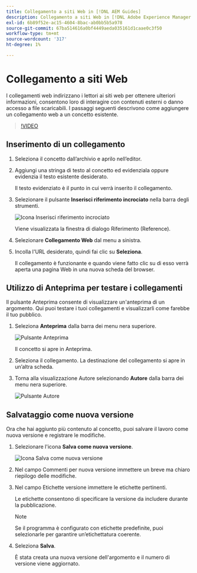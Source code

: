 ```yaml
---
title: Collegamento a siti Web in [!DNL AEM Guides]
description: Collegamento a siti Web in [!DNL Adobe Experience Manager Guides]
exl-id: 6b89f52e-ac15-4604-8bac-ab0bb5b5a978
source-git-commit: 67ba514616a0bf4449aeda035161d1caae0c3f50
workflow-type: tm+mt
source-wordcount: '317'
ht-degree: 1%

---
```


# Collegamento a siti Web

I collegamenti web indirizzano i lettori ai siti web per ottenere ulteriori informazioni, consentono loro di interagire con contenuti esterni o danno accesso a file scaricabili. I passaggi seguenti descrivono come aggiungere un collegamento web a un concetto esistente.

>[!VIDEO](https://video.tv.adobe.com/v/336656?quality=12&learn=on)

## Inserimento di un collegamento

1. Seleziona il concetto dall’archivio e aprilo nell’editor.
1. Aggiungi una stringa di testo al concetto ed evidenziala oppure evidenzia il testo esistente desiderato.

   Il testo evidenziato è il punto in cui verrà inserito il collegamento.
1. Selezionare il pulsante **Inserisci riferimento incrociato** nella barra degli strumenti.

   ![Icona Inserisci riferimento incrociato](images/lesson-5/insert-crossref-icon.png)

   Viene visualizzata la finestra di dialogo Riferimento (Reference).


1. Selezionare **Collegamento Web** dal menu a sinistra.
1. Incolla l&#39;URL desiderato, quindi fai clic su **Seleziona**.

   Il collegamento è funzionante e quando viene fatto clic su di esso verrà aperta una pagina Web in una nuova scheda del browser.

## Utilizzo di Anteprima per testare i collegamenti

Il pulsante Anteprima consente di visualizzare un&#39;anteprima di un argomento. Qui puoi testare i tuoi collegamenti e visualizzarli come farebbe il tuo pubblico.

1. Seleziona **Anteprima** dalla barra dei menu nera superiore.

   ![Pulsante Anteprima](images/common/select-preview.png)

   Il concetto si apre in Anteprima.

1. Seleziona il collegamento.
La destinazione del collegamento si apre in un’altra scheda.
1. Torna alla visualizzazione Autore selezionando **Autore** dalla barra dei menu nera superiore.

   ![Pulsante Autore](images/lesson-5/author-map.png)


## Salvataggio come nuova versione

Ora che hai aggiunto più contenuto al concetto, puoi salvare il lavoro come nuova versione e registrare le modifiche.

1. Selezionare l&#39;icona **Salva come nuova versione**.

   ![Icona Salva come nuova versione](images/common/save-as-new-version.png)

1. Nel campo Commenti per nuova versione immettere un breve ma chiaro riepilogo delle modifiche.
1. Nel campo Etichette versione immettere le etichette pertinenti.

   Le etichette consentono di specificare la versione da includere durante la pubblicazione.

   >[!NOTE]
   > 
   > Se il programma è configurato con etichette predefinite, puoi selezionarle per garantire un’etichettatura coerente.

1. Seleziona **Salva**.

   È stata creata una nuova versione dell&#39;argomento e il numero di versione viene aggiornato.
